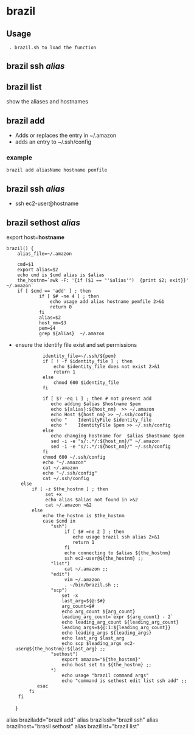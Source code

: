 # brazil

## Usage
     . brazil.sh to load the function
## brazil ssh *alias*
## brazil list 
 show the aliases and hostnames 

## brazil add
 * Adds or replaces the entry in ~/.amazon
 * adds an entry to ~/.ssh/config 
 ### example
    brazil add aliasName hostname pemfile
 
 
## brazil ssh *alias*

 * ssh ec2-user@hostname

## brazil sethost *alias*
 export host=**hostname**

    brazil() {
        alias_file=~/.amazon
    
        cmd=$1
        export alias=$2
        echo cmd is $cmd alias is $alias
        the_hostnm=`awk -F: '{if ($1 == "'$alias'")  {print $2; exit}}' ~/.amazon`
        if [ $cmd == 'add' ] ; then  
                if [ $# -ne 4 ] ; then 
                    echo usage add alias hostname pemfile 2>&1
                    return 0
                fi
                alias=$2
                host_nm=$3
                pem=$4
                grep ${alias}  ~/.amazon
* ensure the identify file exist and set permissions

                identity_file=~/.ssh/${pem}
                if [ ! -f $identity_file ] ; then
                    echo $identity_file does not exist 2>&1
                    return 1
                else 
                    chmod 600 $identity_file
                fi
  
                if [ $? -eq 1 ] ; then # not present add 
                   echo adding $alias $hostname $pem
                   echo ${alias}:${host_nm}  >> ~/.amazon
                   echo Host ${host_nm} >> ~/.ssh/config
                   echo "    IdentityFile $identity_file 
                   echo "    IdentityFile $pem >> ~/.ssh/config 
                else 
                   echo changing hostname for  $alias $hostname $pem
                   sed -i -e "s/:.*/:${host_nm}/" ~/.amazon
                   sed -i -e "s/:.*/:${host_nm}/" ~/.ssh/config
                fi
                chmod 600 ~/.ssh/config 
                echo "~/.amazon"
                cat ~/.amazon
                echo "~/.ssh/config"
                cat ~/.ssh/config
        else 
            if [ -z $the_hostnm ] ; then
                 set +x 
                 echo alias $alias not found in >&2
                 cat ~/.amazon >&2
            else 
                echo the_hostnm is $the_hostnm
                case $cmd in 
                   "ssh")
                        if [ $# =ne 2 ] ; then
                           echo usage brazil ssh alias 2>&1
                           return 1
                        fi
                        echo connecting to $alias ${the_hostnm}
                        ssh ec2-user@${the_hostnm} ;;
                   "list") 
                        cat ~/.amazon ;;
                   "edit")
                        vim ~/.amazon
                        . ~/bin/brazil.sh ;;
                   "scp") 
                       set -x
                       last_arg=${@:$#}
                       arg_count=$# 
                       echo arg_count ${arg_count}
                       leading_arg_count=`expr ${arg_count} - 2`
                       echo leading_arg_count ${leading_arg_count}
                       leading_args=${@:1:${leading_arg_count}}
                       echo leading_args ${leading_args}
                       echo last_arg $last_arg
                       echo scp $leading_args ec2-user@${the_hostnm}:${last_arg} ;;
                   "sethost")
                       export amazon="${the_hostnm}"
                       echo host set to ${the_hostnm} ;;
                   *) 
                       echo usage "brazil command args"
                       echo "command is sethost edit list ssh add" ;;
              esac
           fi
       fi
    }
   
alias braziladd="brazil add" 
alias brazilssh="brazil ssh"
alias brazilhost="brasil sethost"
alias brazillist="brazil list"
